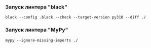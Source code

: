 ### Запуск линтера "black"
```black --config .black --check --target-version py310 --diff ./```

### Запуск линтера "MyPy"
```mypy --ignore-missing-imports ./```